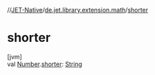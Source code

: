 //[JET-Native](../../index.md)/[de.jet.library.extension.math](index.md)/[shorter](shorter.md)

# shorter

[jvm]\
val [Number](https://kotlinlang.org/api/latest/jvm/stdlib/kotlin/-number/index.html).[shorter](shorter.md): [String](https://kotlinlang.org/api/latest/jvm/stdlib/kotlin/-string/index.html)
